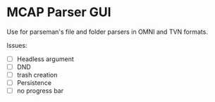 # MCAP Parser GUI
Use for parseman's file and folder parsers in OMNI and TVN formats.

Issues:
- [ ] Headless argument
- [ ] DND
- [ ] trash creation
- [ ] Persistence
- [ ] no progress bar
